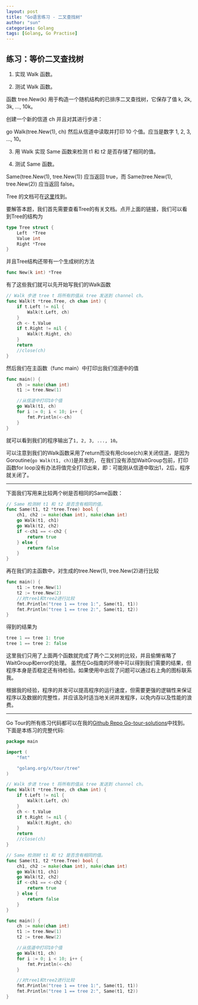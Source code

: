 ```yaml
---
layout: post
title: "Go语言练习 - 二叉查找树"
author: "sun"
categories: Golang
tags: [Golang, Go Practise]
---
```


## 练习：等价二叉查找树

1. 实现 Walk 函数。

2. 测试 Walk 函数。

函数 tree.New(k) 用于构造一个随机结构的已排序二叉查找树，它保存了值 k, 2k, 3k, ..., 10k。

创建一个新的信道 ch 并且对其进行步进：

go Walk(tree.New(1), ch)
然后从信道中读取并打印 10 个值。应当是数字 1, 2, 3, ..., 10。

3. 用 Walk 实现 Same 函数来检测 t1 和 t2 是否存储了相同的值。

4. 测试 Same 函数。

Same(tree.New(1), tree.New(1)) 应当返回 true，而 Same(tree.New(1), tree.New(2)) 应当返回 false。

Tree 的文档可在[这里](https://godoc.org/golang.org/x/tour/tree#Tree)找到。

要解答本题，我们首先需要查看Tree的有关文档。点开上面的链接，我们可以看到Tree的结构为
```go
type Tree struct {
    Left  *Tree
    Value int
    Right *Tree
}
```

并且Tree结构还带有一个生成树的方法
```go
func New(k int) *Tree
```

有了这些我们就可以先开始写我们的Walk函数
```go
// Walk 步进 tree t 将所有的值从 tree 发送到 channel ch。
func Walk(t *tree.Tree, ch chan int) {
	if t.Left != nil {
		Walk(t.Left, ch)
	}
	ch <- t.Value
	if t.Right != nil {
		Walk(t.Right, ch)
	}
	return
	//close(ch)
}
```

然后我们在主函数（func main）中打印出我们信道中的值
```go
func main() {
	ch := make(chan int)
	t1 := tree.New(1)

	//从信道中打印10个值
	go Walk(t1, ch)
	for i := 0; i < 10; i++ {
		fmt.Println(<-ch)
	}
}
```

就可以看到我们的程序输出了`1, 2, 3, ..., 10`。

可以注意到我们的Walk函数采用了return而没有用close(ch)来关闭信道，是因为Goroutine(`go Walk(t1, ch)`)是并发的，
在我们没有添加WaitGroup包前，打印函数for loop没有办法将值完全打印出来，即：可能刚从信道中取出1，2后，程序就关闭了。

---
下面我们写用来比较两个树是否相同的Same函数：
```go
// Same 检测树 t1 和 t2 是否含有相同的值。
func Same(t1, t2 *tree.Tree) bool {
	ch1, ch2 := make(chan int), make(chan int)
	go Walk(t1, ch1)
	go Walk(t2, ch2)
	if <-ch1 == <-ch2 {
		return true
	} else {
		return false
	}
}
```

再在我们的主函数中，对生成的tree.New(1), tree.New(2)进行比较
```go
func main() {
	t1 := tree.New(1)
	t2 := tree.New(2)
	//对tree1和tree2进行比较
	fmt.Println("tree 1 == tree 1:", Same(t1, t1))
	fmt.Println("tree 1 == tree 2:", Same(t1, t2))
}
```

得到的结果为
```go
tree 1 == tree 1: true
tree 1 == tree 2: false
```
这里我们只用了上面两个函数就完成了两个二叉树的比较，并且偷懒省略了WaitGroup和error的处理。
虽然在Go指南的环境中可以得到我们需要的结果，但程序本身是否稳定还有待检验。如果使用中出现了问题可以通过右上角的图标联系我。

根据我的经验，程序的并发可以提高程序的运行速度，但需要更强的逻辑性来保证程序以及数据的完整性，并应该及时适当地关闭并发程序，以免内存以及性能的浪费。

---
Go Tour的所有练习代码都可以在我的[Github Repo Go-tour-solutions](https://github.com/shusunny/Go-Practice/tree/master/Go-tour-solutions)中找到。下面是本练习的完整代码:

```go
package main

import (
	"fmt"

	"golang.org/x/tour/tree"
)

// Walk 步进 tree t 将所有的值从 tree 发送到 channel ch。
func Walk(t *tree.Tree, ch chan int) {
	if t.Left != nil {
		Walk(t.Left, ch)
	}
	ch <- t.Value
	if t.Right != nil {
		Walk(t.Right, ch)
	}
	return
	//close(ch)
}

// Same 检测树 t1 和 t2 是否含有相同的值。
func Same(t1, t2 *tree.Tree) bool {
	ch1, ch2 := make(chan int), make(chan int)
	go Walk(t1, ch1)
	go Walk(t2, ch2)
	if <-ch1 == <-ch2 {
		return true
	} else {
		return false
	}
}

func main() {
	ch := make(chan int)
	t1 := tree.New(1)
	t2 := tree.New(2)

	//从信道中打印10个值
	go Walk(t1, ch)
	for i := 0; i < 10; i++ {
		fmt.Println(<-ch)
	}

	//对tree1和tree2进行比较
	fmt.Println("tree 1 == tree 1:", Same(t1, t1))
	fmt.Println("tree 1 == tree 2:", Same(t1, t2))
}
```
